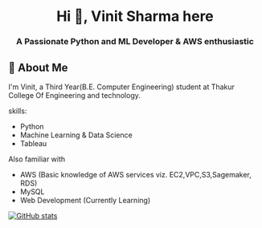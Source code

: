 <h1 align="center">Hi 👋, Vinit Sharma here</h1>
<h3 align="center">A Passionate Python and ML Developer & AWS enthusiastic</h3>

## 🚀 About Me
I'm Vinit, a Third Year(B.E. Computer Engineering) student at Thakur College Of Engineering and technology.


skills:  
- Python 
- Machine Learning & Data Science
- Tableau

Also familiar with  
- AWS (Basic knowledge of AWS services viz. EC2,VPC,S3,Sagemaker, RDS)
- MySQL
- Web Development (Currently Learning)


[![GitHub stats](https://github-readme-stats.vercel.app/api?username=sVinit108&theme=merko&show_icons=true)](https://github.com/sVinit108)


<!--
**sVinit108/sVinit108** is a ✨ _special_ ✨ repository because its `README.md` (this file) appears on your GitHub profile.

Here are some ideas to get you started:

- 🔭 I’m currently working on ...
- 🌱 I’m currently learning ...
- 👯 I’m looking to collaborate on ...
- 🤔 I’m looking for help with ...
- 💬 Ask me about ...
- 📫 How to reach me: ...
- 😄 Pronouns: ...
- ⚡ Fun fact: ...
-->
